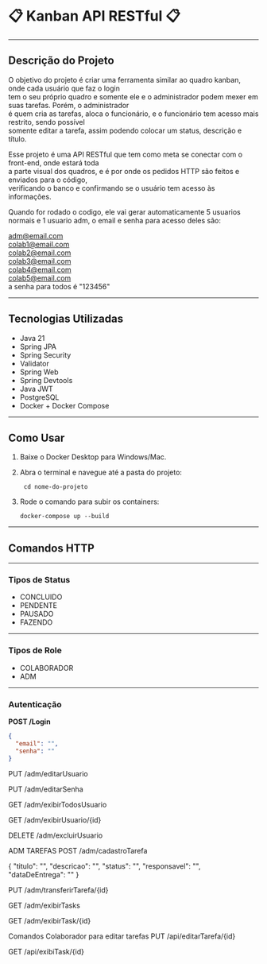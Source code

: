 # 📋 Kanban API RESTful 📋

---

## Descrição do Projeto

O objetivo do projeto é criar uma ferramenta similar ao quadro kanban, onde cada usuário que faz o login  
tem o seu próprio quadro e somente ele e o administrador podem mexer em suas tarefas. Porém, o administrador  
é quem cria as tarefas, aloca o funcionário, e o funcionário tem acesso mais restrito, sendo possível  
somente editar a tarefa, assim podendo colocar um status, descrição e título.

Esse projeto é uma API RESTful que tem como meta se conectar com o front-end, onde estará toda  
a parte visual dos quadros, e é por onde os pedidos HTTP são feitos e enviados para o código,  
verificando o banco e confirmando se o usuário tem acesso às informações.

Quando for rodado o codigo, ele vai gerar automaticamente 5 usuarios normais e 1 usuario adm, o email e senha para acesso deles são:

adm@email.com
<br>colab1@email.com
<br>colab2@email.com
<br>colab3@email.com
<br>colab4@email.com
<br>colab5@email.com
<br>a senha para todos é "123456"

---

## Tecnologias Utilizadas

- Java 21  
- Spring JPA  
- Spring Security  
- Validator  
- Spring Web  
- Spring Devtools  
- Java JWT  
- PostgreSQL  
- Docker + Docker Compose  

---

## Como Usar

1. Baixe o Docker Desktop para Windows/Mac.  
2. Abra o terminal e navegue até a pasta do projeto:  
    
        cd nome-do-projeto

3. Rode o comando para subir os containers:  
    
       docker-compose up --build


---

## Comandos HTTP

---

### Tipos de Status

- CONCLUIDO  
- PENDENTE  
- PAUSADO  
- FAZENDO  

---

### Tipos de Role

- COLABORADOR  
- ADM  

---

### Autenticação

**POST /Login**  

```json
{
  "email": "",
  "senha": ""
}
```
PUT /adm/editarUsuario

PUT /adm/editarSenha

GET /adm/exibirTodosUsuario

GET /adm/exibirUsuario/{id}

DELETE /adm/excluirUsuario

ADM TAREFAS
POST /adm/cadastroTarefa

{
  "titulo": "",
  "descricao": "",
  "status": "",
  "responsavel": "",
  "dataDeEntrega": ""
}

PUT /adm/transferirTarefa/{id}

GET /adm/exibirTasks

GET /adm/exibirTask/{id}

Comandos Colaborador para editar tarefas
PUT /api/editarTarefa/{id}

GET /api/exibiTask/{id}
